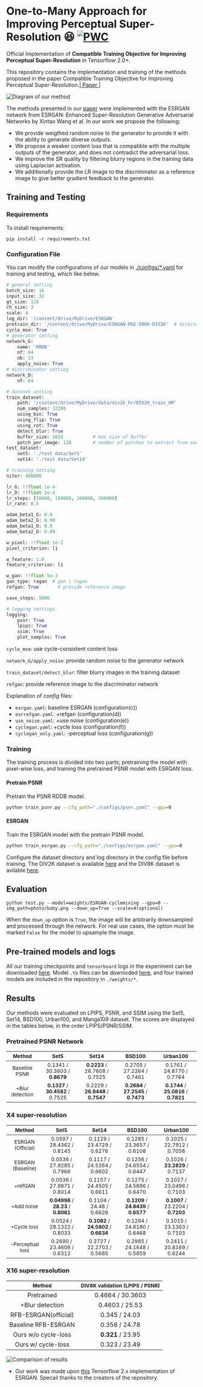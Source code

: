 # One-to-Many Approach for Improving Perceptual Super-Resolution :satisfied: [![PWC](https://img.shields.io/endpoint.svg?url=https://paperswithcode.com/badge/one-to-many-approach-for-improving-super/image-super-resolution-on-div8k-val-16x)](https://paperswithcode.com/sota/image-super-resolution-on-div8k-val-16x?p=one-to-many-approach-for-improving-super)

Official Implementation of **Compatible Training Objective for Improving Perceptual Super-Resolution** in Tensorflow 2.0+. 

This repository contains the implementation and training of the methods proposed in the paper Compatible Training Objective for Improving Perceptual Super-Resolution.[| Paper |](https://arxiv.org/pdf/2106.10437.pdf)

![Diagram of our method](./readme/diagram.png)

The methods presented in our [paper](https://arxiv.org/pdf/2106.10437.pdf) were implemented with the ESRGAN network from ESRGAN: Enhanced Super-Resolution Generative Adversarial Networks by Xintao Wang et al. In our work we propose the following:

* We provide weigthed random noise to the generator to provide it with the ability to generate diverse outputs.
* We propose a weaker content loss that is compatible with the multiple outputs of the generator, and does not contradict the adversarial loss.
* We improve the SR quality by filtering blurry regions in the training data using Laplacian activation.
* We additionally provide the LR image to the discriminator as a reference image to give better gradient feedback to the generator.


## Training and Testing

### Requirements

To install requirements:

```setup
pip install -r requirements.txt
```

### Configuration File
You can modify the configurations of our models in [./configs/*.yaml](https://github.com/krenerd/ultimate-sr/tree/master/configs) for training and testing, which like below.

```python
# general setting
batch_size: 16
input_size: 32
gt_size: 128
ch_size: 3
scale: 4
log_dir: '/content/drive/MyDrive/ESRGAN'
pretrain_dir: '/content/drive/MyDrive/ESRGAN-MSE-500K-DIV2K'  # directory to load from at initial training
cycle_mse: True
# generator setting
network_G:
    name: 'RRDB'
    nf: 64
    nb: 23
    apply_noise: True
# discriminator setting
network_D:
    nf: 64

# dataset setting
train_dataset:
    path: '/content/drive/MyDrive/data/div2k_hr/DIV2K_train_HR'
    num_samples: 32208
    using_bin: True
    using_flip: True
    using_rot: True
    detect_blur: True
    buffer_size: 1024           # max size of buffer
    patch_per_image: 128        # number of patches to extract from each image
test_dataset:
    set5: './test data/Set5'
    set14: './test data/Set14'

# training setting
niter: 400000

lr_G: !!float 1e-4
lr_D: !!float 1e-4
lr_steps: [50000, 100000, 200000, 300000]
lr_rate: 0.5

adam_beta1_G: 0.9
adam_beta2_G: 0.99
adam_beta1_D: 0.9
adam_beta2_D: 0.99

w_pixel: !!float 1e-2
pixel_criterion: l1

w_feature: 1.0
feature_criterion: l1

w_gan: !!float 5e-3
gan_type: ragan  # gan | ragan
refgan: True       # provide reference image

save_steps: 5000

# logging settings
logging:
    psnr: True
    lpips: True
    ssim: True
    plot_samples: True
```

`cycle_mse`: use cycle-consistent content loss

`network_G/apply_noise`: provide random noise to the generator network

`train_dataset/detect_blur`: filter blurry images in the training dataset

`refgan`: provide reference image to the discriminator network

Explanation of *config* files:
- `esrgan.yaml`: baseline ESRGAN (configuration(c))
- `esrrefgan.yaml`: +refgan (configuration(d))
- `use_noise.yaml`: +use noise (configuration(e))
- `cyclegan.yaml`: +cycle loss (configuration(f))
- `cyclegan_only.yaml`: -perceptual loss (configuration(g))

### Training
The training process is divided into two parts;
pretraining the model with pixel-wise loss, and training the pretrained PSNR model with ESRGAN loss.

#### Pretrain PSNR
Pretrain the PSNR RDDB model.
```bash
python train_psnr.py --cfg_path="./configs/psnr.yaml" --gpu=0
```

#### ESRGAN
Train the ESRGAN model with the pretrain PSNR model.
```bash
python train_esrgan.py --cfg_path="./configs/esrgan.yaml" --gpu=0
```
Configure the dataset directory and log directory in the config file before training. The DIV2K dataset is available [here](https://drive.google.com/drive/folders/1jgvj8oBpYBwK6S2xe2gX9LF50r5a2pYX?usp=sharing) and the DIV8K dataset is avilable [here](https://drive.google.com/drive/folders/1WuwWfc0X5ORF3zT7Z-5Soisbpyh-LDy_?usp=sharing).

## Evaluation

```
python test.py --model=weights/ESRGAN-cyclemixing --gpu=0 --img_path=photo/baby.png --down_up=True --scale=4(optional)
```
When the `down_up` option is `True`, the image will be arbitrarily downsampled and processed through the network. For real use cases, the option must be marked `False` for the model to upsample the image.  
## Pre-trained models and logs

All our training checkpoints and `tensorboard` logs in the experiment can be downloaded [here](https://drive.google.com/drive/folders/1AmsOyI1hf0jJBY1WvZJIaj1aDobfXM-G?usp=sharing). Model `.tb` files can be downloded [here](https://drive.google.com/drive/folders/13WOQc15styMJNfTAmoKASlub5Yd5vebj?usp=sharing), and four trained models are included in the repository in `./weights/*`.

## Results

Our methods were evaluated on LPIPS, PSNR, and SSIM using the Set5, Set14, BSD100, Urban100, and Manga109 dataset. The scores are displayed in the tables below, in the order LPIPS/PSNR/SSIM.

### Pretrained PSNR Network

| <sub>Method</sub> | <sub>Set5</sub> | <sub>Set14</sub> | <sub>BSD100</sub> | <sub>Urban100</sub> |
|:---:|:---:|:---:|:---:|:---:|
| <sub>Baseline PSNR</sub> | <sub>0.1341 / 30.3603 / ****0.8679**** </sub> |<sub>****0.2223**** / 26.7608 / 0.7525</sub>|<sub>0.2705 / 27.2264 / 0.7461</sub>|<sub>0.1761 / 24.8770 / 0.7764</sub>|
| <sub>+Blur detection</sub> | <sub>****0.1327**** / ****30.4582**** / 0.7525</sub> | <sub>0.2229 / ****26.8448**** / ****0.7547****</sub> | <sub>****0.2684**** / ****27.2545**** / **0.7473**</sub> | <sub>****0.1744**** / ****25.0816**** / ****0.7821****</sub> |

### X4 super-resolution

| <sub>Method</sub> | <sub>Set5</sub> | <sub>Set14</sub> | <sub>BSD100</sub> | <sub>Urban100</sub> |
|:---:|:---:|:---:|:---:|:---:|
| <sub>ESRGAN (Official)</sub> | <sub>0.0597 / 28.4362 / 0.8145</sub> |<sub>0.1129 / 23.4729 / 0.6276</sub>|<sub>0.1285 / 23.3657 / 0.6108</sub>|<sub>0.1025 / 22.7912 / 0.7058</sub>|
| <sub>ESRGAN (Baseline)</sub> | <sub> 0.0538 / 27.9285 / 0.7968 </sub> |<sub>0.1117 / 24.5264 / 0.6602</sub>|<sub>0.1256 / 24.6554 / 0.6447</sub>|<sub>0.1026 / **23.2829** / 0.7137</sub>|
| <sub>+refGAN</sub> | <sub>0.0536 / 27.9871 / 0.8014</sub> | <sub>0.1157 / 24.4505 / 0.6611</sub> | <sub>0.1275 / 24.5896 / 0.6470</sub> | <sub>0.1027 / 23.0496 / 0.7103</sub> |
| <sub>+Add noise</sub> | <sub>**0.04998** / **28.23** / **0.8081**</sub> | <sub>0.1104 / 24.48 / 0.6626</sub> | <sub>**0.1209** / **24.8439** / **0.6577**</sub> | <sub>**0.1007** / 23.2204 / **0.7203**</sub>|
|<sub>+Cycle loss</sub> | <sub>0.0524 / 28.1322 / 0.8033</sub> |<sub>**0.1082** / **24.5802** / **0.6634**</sub> |<sub>0.1264 / 24.6180 / 0.6468</sub> |<sub>0.1015 / 23.1363 / 0.7103</sub> |
|<sub>-Perceptual loss</sub> | <sub>0.2690 / 23.4608 / 0.6312</sub> |<sub>0.2727 / 22.2703 / 0.5685</sub> |<sub>0.2985 / 24.1648 / 0.5859</sub> |<sub>0.2411 / 20.8169 / 0.6244</sub> |

### X16 super-resolution
| <sub>Method</sub> | <sub>DIV8K validation (LPIPS / PSNR)</sub> |
|:---:|:---:|
| Pretrained | 0.4664 / 30.3603 | 
| +Blur detection | 0.4603 / 25.53 |
| RFB-ESRGAN(official) | 0.345 / 24.03 |
| Baseline RFB-ESRGAN | 0.356 / 24.78 |
| Ours w/o cycle-loss | **0.321** / 23.95 |
| Ours w/ cycle-loss | 0.323 / 23.49 |


![Comparison of results](./readme/result_comparison.png)
* Our work was made upon [this](https://github.com/peteryuX/esrgan-tf2) Tensorflow 2.x implementation of ESRGAN. Specail thanks to the creators of the repository.
